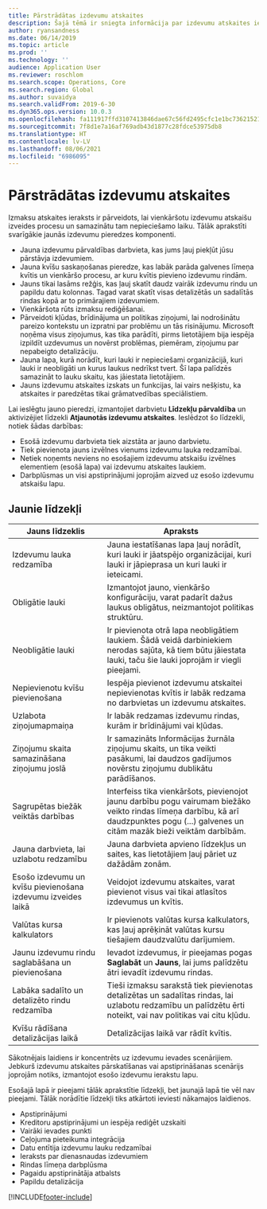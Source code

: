 ```yaml
---
title: Pārstrādātas izdevumu atskaites
description: Šajā tēmā ir sniegta informācija par izdevumu atskaites ieraksta pārveidoto un uzlaboto pieredzi.
author: ryansandness
ms.date: 06/14/2019
ms.topic: article
ms.prod: ''
ms.technology: ''
audience: Application User
ms.reviewer: roschlom
ms.search.scope: Operations, Core
ms.search.region: Global
ms.author: suvaidya
ms.search.validFrom: 2019-6-30
ms.dyn365.ops.version: 10.0.3
ms.openlocfilehash: fa111917ffd3107413846dae67c56fd2495cfc1e1bc7362152138efd7bf3b869
ms.sourcegitcommit: 7f8d1e7a16af769adb43d1877c28fdce53975db8
ms.translationtype: HT
ms.contentlocale: lv-LV
ms.lasthandoff: 08/06/2021
ms.locfileid: "6986095"
---
```

# <a name="redesigned-expense-reports"></a>Pārstrādātas izdevumu atskaites

Izmaksu atskaites ieraksts ir pārveidots, lai vienkāršotu izdevumu atskaišu izveides procesu un samazinātu tam nepieciešamo laiku. Tālāk aprakstīti svarīgākie jaunās izdevumu pieredzes komponenti.

- Jauna izdevumu pārvaldības darbvieta, kas jums ļauj piekļūt jūsu pārstāvja izdevumiem.
- Jauna kvīšu saskaņošanas pieredze, kas labāk parāda galvenes līmeņa kvītis un vienkāršo procesu, ar kuru kvītis pievieno izdevumu rindām.
- Jauns tikai lasāms režģis, kas ļauj skatīt daudz vairāk izdevumu rindu un papildu datu kolonnas. Tagad varat skatīt visas detalizētās un sadalītās rindas kopā ar to primārajiem izdevumiem.
- Vienkāršota rūts izmaksu rediģēšanai.
- Pārveidoti kļūdas, brīdinājuma un politikas ziņojumi, lai nodrošinātu pareizo kontekstu un izpratni par problēmu un tās risinājumu. Microsoft noņēma visus ziņojumus, kas tika parādīti, pirms lietotājiem bija iespēja izpildīt uzdevumus un novērst problēmas, piemēram, ziņojumu par nepabeigto detalizāciju.
- Jauna lapa, kurā norādīt, kuri lauki ir nepieciešami organizācijā, kuri lauki ir neobligāti un kurus laukus nedrīkst tvert. Šī lapa palīdzēs samazināt to lauku skaitu, kas jāiestata lietotājiem.
- Jauns izdevumu atskaites izskats un funkcijas, lai vairs nešķistu, ka atskaites ir paredzētas tikai grāmatvedības speciālistiem.

Lai ieslēgtu jauno pieredzi, izmantojiet darbvietu **Līdzekļu pārvaldība** un aktivizējiet līdzekli **Atjaunotās izdevumu atskaites**. Ieslēdzot šo līdzekli, notiek šādas darbības:

- Esošā izdevumu darbvieta tiek aizstāta ar jauno darbvietu.
- Tiek pievienota jauns izvēlnes vienums izdevumu lauka redzamībai.
- Netiek noņemts neviens no esošajiem izdevumu atskaišu izvēlnes elementiem (esošā lapa) vai izdevumu atskaites laukiem.
- Darbplūsmas un visi apstiprinājumi joprojām aizved uz esošo izdevumu atskaišu lapu.

## <a name="new-features"></a>Jaunie līdzekļi

| Jauns līdzeklis | Apraksts |
|---|----|
| Izdevumu lauka redzamība | Jauna iestatīšanas lapa ļauj norādīt, kuri lauki ir jāatspējo organizācijai, kuri lauki ir jāpieprasa un kuri lauki ir ieteicami. |
| Obligātie lauki | Izmantojot jauno, vienkāršo konfigurāciju, varat padarīt dažus laukus obligātus, neizmantojot politikas struktūru. |
| Neobligātie lauki | Ir pievienota otrā lapa neobligātiem laukiem. Šādā veidā darbiniekiem nerodas sajūta, kā tiem būtu jāiestata lauki, taču šie lauki joprojām ir viegli pieejami. |
| Nepievienotu kvīšu pievienošana | Iespēja pievienot izdevumu atskaitei nepievienotas kvītis ir labāk redzama no darbvietas un izdevumu atskaites. |
| Uzlabota ziņojumapmaiņa | Ir labāk redzamas izdevumu rindas, kurām ir brīdinājumi vai kļūdas. |
| Ziņojumu skaita samazināšana ziņojumu joslā| Ir samazināts Informācijas žurnāla ziņojumu skaits, un tika veikti pasākumi, lai daudzos gadījumos novērstu ziņojumu dublikātu parādīšanos. |
| Sagrupētas biežāk veiktās darbības | Interfeiss tika vienkāršots, pievienojot jaunu darbību pogu vairumam biežāko veikto rindas līmeņa darbību, kā arī daudzpunktes pogu (...) galvenes un citām mazāk bieži veiktām darbībām. |
| Jauna darbvieta, lai uzlabotu redzamību | Jauna darbvieta apvieno līdzekļus un saites, kas lietotājiem ļauj pāriet uz dažādām zonām. |
| Esošo izdevumu un kvīšu pievienošana izdevumu izveides laikā | Veidojot izdevumu atskaites, varat pievienot visus vai tikai atlasītos izdevumus un kvītis. |
| Valūtas kursa kalkulators | Ir pievienots valūtas kursa kalkulators, kas ļauj aprēķināt valūtas kursu tiešajiem daudzvalūtu darījumiem. |
| Jaunu izdevumu rindu saglabāšana un pievienošana | Ievadot izdevumus, ir pieejamas pogas **Saglabāt** un **Jauns**, lai jums palīdzētu ātri ievadīt izdevumu rindas. |
| Labāka sadalīto un detalizēto rindu redzamība | Tieši izmaksu sarakstā tiek pievienotas detalizētas un sadalītas rindas, lai uzlabotu redzamību un palīdzētu ērti noteikt, vai nav politikas vai citu kļūdu. |
| Kvīšu rādīšana detalizācijas laikā | Detalizācijas laikā var rādīt kvītis. |

Sākotnējais laidiens ir koncentrēts uz izdevumu ievades scenārijiem. Jebkurš izdevumu atskaites pārskatīšanas vai apstiprināšanas scenārijs joprojām notiks, izmantojot esošo izdevumu ierakstu lapu.

Esošajā lapā ir pieejami tālāk aprakstītie līdzekļi, bet jaunajā lapā tie vēl nav pieejami. Tālāk norādītie līdzekļi tiks atkārtoti ieviesti nākamajos laidienos.

- Apstiprinājumi
- Kreditoru apstiprinājumi un iespēja rediģēt uzskaiti
- Vairāki ievades punkti
- Ceļojuma pieteikuma integrācija
- Datu entītija izdevumu lauku redzamībai
- Ieraksts par dienasnaudas izdevumiem
- Rindas līmeņa darbplūsma
- Pagaidu apstiprinātāja atbalsts
- Papildu detalizācija


[!INCLUDE[footer-include](../includes/footer-banner.md)]